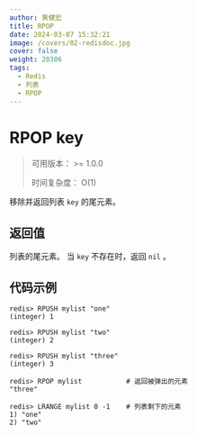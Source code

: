 ```yaml
---
author: 黄健宏
title: RPOP
date: 2024-03-07 15:32:21
image: /covers/02-redisdoc.jpg
cover: false
weight: 20306
tags:
  - Redis
  - 列表
  - RPOP
---
```


# RPOP key

> 可用版本： >= 1.0.0
> 
> 时间复杂度： O(1)

移除并返回列表 `key` 的尾元素。

## 返回值

列表的尾元素。 当 `key` 不存在时，返回 `nil` 。

## 代码示例

```shell
redis> RPUSH mylist "one"
(integer) 1

redis> RPUSH mylist "two"
(integer) 2

redis> RPUSH mylist "three"
(integer) 3

redis> RPOP mylist           # 返回被弹出的元素
"three"

redis> LRANGE mylist 0 -1    # 列表剩下的元素
1) "one"
2) "two"
```